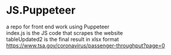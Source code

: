 # JS.Puppeteer
a repo for front end work using Puppeteer<br/>
index.js is the JS code that scrapes the website <br/>
tableUpdated2 is the final result in xlsx format <br/>
https://www.tsa.gov/coronavirus/passenger-throughput?page=0 
